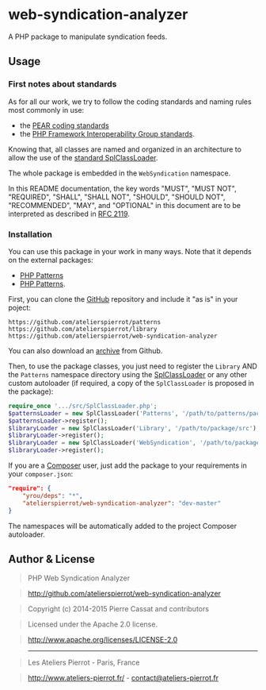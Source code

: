 web-syndication-analyzer
========================

A PHP package to manipulate syndication feeds.


## Usage

### First notes about standards

As for all our work, we try to follow the coding standards and naming rules most commonly in use:

-   the [PEAR coding standards](http://pear.php.net/manual/en/standards.php)
-   the [PHP Framework Interoperability Group standards](https://github.com/php-fig/fig-standards).

Knowing that, all classes are named and organized in an architecture to allow the use of the
[standard SplClassLoader](https://gist.github.com/jwage/221634).

The whole package is embedded in the `WebSyndication` namespace.

In this README documentation, the key words "MUST", "MUST NOT", "REQUIRED", "SHALL", "SHALL NOT",
"SHOULD", "SHOULD NOT", "RECOMMENDED", "MAY", and "OPTIONAL" in this document are to be
interpreted as described in [RFC 2119](http://www.ietf.org/rfc/rfc2119.txt).

### Installation

You can use this package in your work in many ways. Note that it depends on the external
packages:

-   [PHP Patterns](https://github.com/atelierspierrot/patterns)
-   [PHP Patterns](https://github.com/atelierspierrot/library).

First, you can clone the [GitHub](https://github.com/atelierspierrot/web-syndication-analyzer) repository
and include it "as is" in your poject:

    https://github.com/atelierspierrot/patterns
    https://github.com/atelierspierrot/library
    https://github.com/atelierspierrot/web-syndication-analyzer

You can also download an [archive](https://github.com/atelierspierrot/web-syndication-analyzer/downloads)
from Github.

Then, to use the package classes, you just need to register the `Library` AND the `Patterns`
namespace directory using the [SplClassLoader](https://gist.github.com/jwage/221634) or
any other custom autoloader (if required, a copy of the `SplClassLoader` is proposed in
the package):

```php
require_once '.../src/SplClassLoader.php';
$patternsLoader = new SplClassLoader('Patterns', '/path/to/patterns/package/src');
$patternsLoader->register();
$libraryLoader = new SplClassLoader('Library', '/path/to/package/src');
$libraryLoader->register();
$libraryLoader = new SplClassLoader('WebSyndication', '/path/to/package/src');
$libraryLoader->register();
```

If you are a [Composer](http://getcomposer.org/) user, just add the package to your requirements
in your `composer.json`:

```json
"require": {
    "yrou/deps": "*",
    "atelierspierrot/web-syndication-analyzer": "dev-master"
}
```

The namespaces will be automatically added to the project Composer autoloader.


## Author & License

>    PHP Web Syndication Analyzer

>    http://github.com/atelierspierrot/web-syndication-analyzer

>    Copyright (c) 2014-2015 Pierre Cassat and contributors

>    Licensed under the Apache 2.0 license.

>    http://www.apache.org/licenses/LICENSE-2.0

>    ----

>    Les Ateliers Pierrot - Paris, France

>    <http://www.ateliers-pierrot.fr/> - <contact@ateliers-pierrot.fr>
